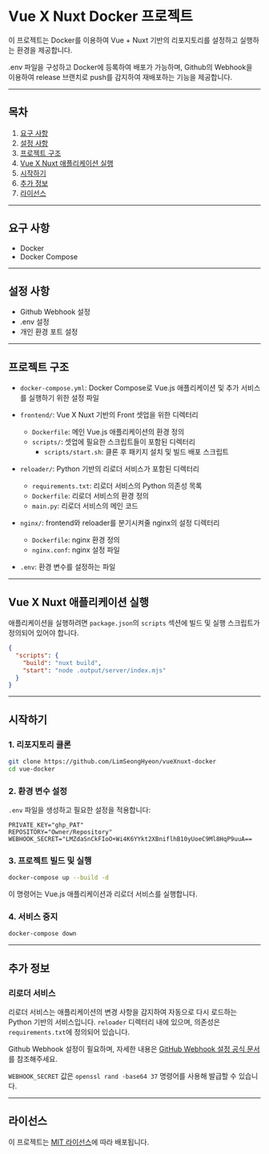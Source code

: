 
# Vue X Nuxt Docker 프로젝트

이 프로젝트는 Docker를 이용하여 Vue + Nuxt 기반의 리포지토리를 설정하고 실행하는 환경을 제공합니다. 

.env 파일을 구성하고 Docker에 등록하여 배포가 가능하며, Github의 Webhook을 이용하여 release 브랜치로 push를 감지하여 재배포하는 기능을 제공합니다.



---



## 목차
1. [요구 사항](#요구-사항)
2. [설정 사항](#설정-사항)
3. [프로젝트 구조](#프로젝트-구조)
4. [Vue X Nuxt 애플리케이션 실행](#vue-x-nuxt-애플리케이션-실행)
5. [시작하기](#시작하기)
6. [추가 정보](#추가-정보)
7. [라이선스](#라이선스)



---



## 요구 사항

- Docker
- Docker Compose



---



## 설정 사항

- Github Webhook 설정
- .env 설정
- 개인 환경 포트 설정



---



## 프로젝트 구조

- `docker-compose.yml`: Docker Compose로 Vue.js 애플리케이션 및 추가 서비스를 실행하기 위한 설정 파일


- `frontend/`: Vue X Nuxt 기반의 Front 셋업을 위한 디렉터리
  - `Dockerfile`: 메인 Vue.js 애플리케이션의 환경 정의
  - `scripts/`: 셋업에 필요한 스크립트들이 포함된 디렉터리
    - `scripts/start.sh`: 클론 후 패키지 설치 및 빌드 배포 스크립트


- `reloader/`: Python 기반의 리로더 서비스가 포함된 디렉터리
  - `requirements.txt`: 리로더 서비스의 Python 의존성 목록
  - `Dockerfile`: 리로더 서비스의 환경 정의
  - `main.py`: 리로더 서비스의 메인 코드


- `nginx/`: frontend와 reloader를 분기시켜줄 nginx의 설정 디렉터리
  - `Dockerfile`: nginx 환경 정의
  - `nginx.conf`: nginx 설정 파일


- `.env`: 환경 변수를 설정하는 파일



---



## Vue X Nuxt 애플리케이션 실행

애플리케이션을 실행하려면 `package.json`의 `scripts` 섹션에 빌드 및 실행 스크립트가 정의되어 있어야 합니다.

```json
{
  "scripts": {
    "build": "nuxt build",
    "start": "node .output/server/index.mjs"
  }
}
```



---



## 시작하기

### 1. 리포지토리 클론

```bash
git clone https://github.com/LimSeongHyeon/vueXnuxt-docker
cd vue-docker
```



### 2. 환경 변수 설정

`.env` 파일을 생성하고 필요한 설정을 적용합니다:

```
PRIVATE_KEY="ghp_PAT"
REPOSITORY="Owner/Repository"       
WEBHOOK_SECRET="LMZdaSnCkFIoO+Wi4K6YYkt2XBniflhB10yUoeC9Ml8HqP9uuA==
```



### 3. 프로젝트 빌드 및 실행

```bash
docker-compose up --build -d
```

이 명령어는 Vue.js 애플리케이션과 리로더 서비스를 실행합니다.



### 4. 서비스 중지

```bash
docker-compose down
```



---



## 추가 정보

### 리로더 서비스

리로더 서비스는 애플리케이션의 변경 사항을 감지하여 자동으로 다시 로드하는 Python 기반의 서비스입니다. `reloader` 디렉터리 내에 있으며, 의존성은 `requirements.txt`에 정의되어 있습니다.

Github Webhook 설정이 필요하며, 자세한 내용은 [GitHub Webhook 설정 공식 문서](https://docs.github.com/ko/webhooks/using-webhooks/creating-webhooks)를 참조해주세요.

`WEBHOOK_SECRET` 값은 `openssl rand -base64 37` 명령어를 사용해 발급할 수 있습니다.



---



## 라이선스

이 프로젝트는 [MIT 라이선스](LICENSE)에 따라 배포됩니다.

